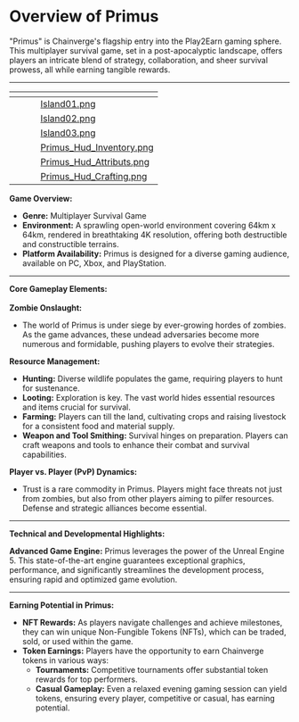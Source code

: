 # Overview of Primus

"Primus" is Chainverge's flagship entry into the Play2Earn gaming sphere. This multiplayer survival game, set in a post-apocalyptic landscape, offers players an intricate blend of strategy, collaboration, and sheer survival prowess, all while earning tangible rewards.

***

<table data-view="cards"><thead><tr><th></th><th></th><th></th><th data-hidden data-card-cover data-type="files"></th></tr></thead><tbody><tr><td></td><td></td><td></td><td><a href="../.gitbook/assets/Island01.png">Island01.png</a></td></tr><tr><td></td><td></td><td></td><td><a href="../.gitbook/assets/Island02.png">Island02.png</a></td></tr><tr><td></td><td></td><td></td><td><a href="../.gitbook/assets/Island03.png">Island03.png</a></td></tr><tr><td></td><td></td><td></td><td><a href="../.gitbook/assets/Primus_Hud_Inventory.png">Primus_Hud_Inventory.png</a></td></tr><tr><td></td><td></td><td></td><td><a href="../.gitbook/assets/Primus_Hud_Attributs.png">Primus_Hud_Attributs.png</a></td></tr><tr><td></td><td></td><td></td><td><a href="../.gitbook/assets/Primus_Hud_Crafting.png">Primus_Hud_Crafting.png</a></td></tr></tbody></table>

**Game Overview:**

* **Genre:** Multiplayer Survival Game
* **Environment:** A sprawling open-world environment covering 64km x 64km, rendered in breathtaking 4K resolution, offering both destructible and constructible terrains.
* **Platform Availability:** Primus is designed for a diverse gaming audience, available on PC, Xbox, and PlayStation.

***

**Core Gameplay Elements:**\
\
**Zombie Onslaught:**

* The world of Primus is under siege by ever-growing hordes of zombies. As the game advances, these undead adversaries become more numerous and formidable, pushing players to evolve their strategies.

**Resource Management:**

* **Hunting:** Diverse wildlife populates the game, requiring players to hunt for sustenance.
* **Looting:** Exploration is key. The vast world hides essential resources and items crucial for survival.
* **Farming:** Players can till the land, cultivating crops and raising livestock for a consistent food and material supply.
* **Weapon and Tool Smithing:** Survival hinges on preparation. Players can craft weapons and tools to enhance their combat and survival capabilities.

**Player vs. Player (PvP) Dynamics:**

* Trust is a rare commodity in Primus. Players might face threats not just from zombies, but also from other players aiming to pilfer resources. Defense and strategic alliances become essential.

***

**Technical and Developmental Highlights:**

**Advanced Game Engine:** Primus leverages the power of the Unreal Engine 5. This state-of-the-art engine guarantees exceptional graphics, performance, and significantly streamlines the development process, ensuring rapid and optimized game evolution.

***

**Earning Potential in Primus:**

* **NFT Rewards:** As players navigate challenges and achieve milestones, they can win unique Non-Fungible Tokens (NFTs), which can be traded, sold, or used within the game.
* **Token Earnings:** Players have the opportunity to earn Chainverge tokens in various ways:
  * **Tournaments:** Competitive tournaments offer substantial token rewards for top performers.
  * **Casual Gameplay:** Even a relaxed evening gaming session can yield tokens, ensuring every player, competitive or casual, has earning potential.
